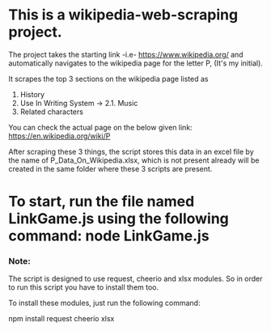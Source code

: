 # This is a wikipedia-web-scraping project.

The project takes the starting link -i.e- https://www.wikipedia.org/
and automatically navigates to the wikipedia page for the letter P, (It's my initial).

It scrapes the top 3 sections on the wikipedia page listed as 
1. History
2. Use In Writing System -> 2.1. Music
3. Related characters 

You can check the actual page on the below given link:
https://en.wikipedia.org/wiki/P

After scraping these 3 things, the script stores this data in an excel file by the name of P_Data_On_Wikipedia.xlsx, which is not present already will be created in the same folder where these 3 scripts are present.

# To start, run the file named LinkGame.js using the following command: node LinkGame.js

### Note:
The script is designed to use request, cheerio and xlsx modules. So in order to run this script you have to install them too.

To install these modules, just run the following command:

npm install request cheerio xlsx
